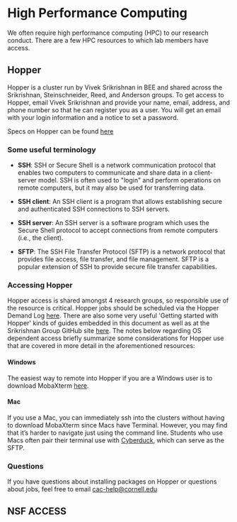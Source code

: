 # High Performance Computing

We often require high performance computing (HPC) to our research conduct. There are a few HPC resources to which lab members have access. 

## Hopper
Hopper is a cluster run by Vivek Srikrishnan in BEE and shared across the Srikrishnan, Steinschneider, Reed, and Anderson groups. To get access to Hopper, email Vivek Srikrishnan and provide your name, email, address, and phone number so that he can register you as a user. You will get an email with your login information and a notice to set a password.

Specs on Hopper can be found [here](https://www.cac.cornell.edu/wiki/index.php?title=Hopper_Cluster)

### Some useful terminology
* **SSH**: SSH or Secure Shell is a network communication protocol that enables two computers to communicate and share data in a client-server model. SSH is often used to "login" and perform operations on remote computers, but it may also be used for transferring data.

* **SSH client**: An SSH client is a program that allows establishing secure and authenticated SSH connections to SSH servers.

* **SSH server**: An SSH server is a software program which uses the Secure Shell protocol to accept connections from remote computers (i.e., the client). 

* **SFTP**:  The SSH File Transfer Protocol (SFTP) is a network protocol that provides file access, file transfer, and file management. SFTP is a popular extension of SSH to provide secure file transfer capabilities.

### Accessing Hopper

Hopper access is shared amongst 4 research groups, so responsible use of the resource is critical. Hopper jobs should be scheduled via the Hopper Demand Log [here](https://docs.google.com/spreadsheets/d/1WP6kUm3_G9lEADBo81xXcw8yPdmLu6J85PZb-V3xnl0/edit?usp=sharing). There are also some very useful 'Getting started with Hopper' kinds of guides embedded in this document as well as at the Srikrishnan Group GitHub site [here](https://github.com/srikrishnan-lab/slurm_tutorial). The notes below regarding OS dependent access briefly summarize some considerations for Hopper use that are covered in more detail in the aforementioned resources:

#### Windows 
The easiest way to remote into Hopper if you are a Windows user is to download MobaXterm [here](https://mobaxterm.mobatek.net/). 

#### Mac
If you use a Mac, you can immediately ssh into the clusters without having to download MobaXterm since Macs have Terminal. However, you may find that it’s harder to navigate just using the command line. Students who use Macs often pair their terminal use with [Cyberduck](https://cyberduck.io/), which can serve as the SFTP.

### Questions
If you have questions about installing packages on Hopper or questions about jobs, feel free to email cac-help@cornell.edu


## NSF ACCESS
